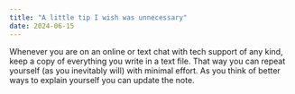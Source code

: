 ```yaml
---
title: "A little tip I wish was unnecessary"
date: 2024-06-15
---
```


Whenever you are on an online or text chat with tech support of any kind, keep a copy of everything you write in a text file. That way you can repeat yourself (as you inevitably will) with minimal effort. As you think of better ways to explain yourself you can update the note.
